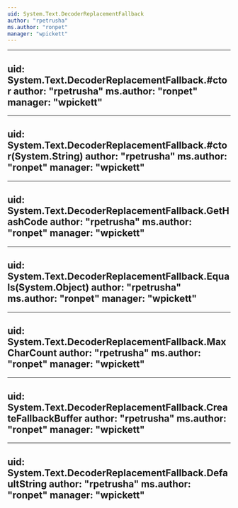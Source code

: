 ```yaml
---
uid: System.Text.DecoderReplacementFallback
author: "rpetrusha"
ms.author: "ronpet"
manager: "wpickett"
---
```


---
uid: System.Text.DecoderReplacementFallback.#ctor
author: "rpetrusha"
ms.author: "ronpet"
manager: "wpickett"
---

---
uid: System.Text.DecoderReplacementFallback.#ctor(System.String)
author: "rpetrusha"
ms.author: "ronpet"
manager: "wpickett"
---

---
uid: System.Text.DecoderReplacementFallback.GetHashCode
author: "rpetrusha"
ms.author: "ronpet"
manager: "wpickett"
---

---
uid: System.Text.DecoderReplacementFallback.Equals(System.Object)
author: "rpetrusha"
ms.author: "ronpet"
manager: "wpickett"
---

---
uid: System.Text.DecoderReplacementFallback.MaxCharCount
author: "rpetrusha"
ms.author: "ronpet"
manager: "wpickett"
---

---
uid: System.Text.DecoderReplacementFallback.CreateFallbackBuffer
author: "rpetrusha"
ms.author: "ronpet"
manager: "wpickett"
---

---
uid: System.Text.DecoderReplacementFallback.DefaultString
author: "rpetrusha"
ms.author: "ronpet"
manager: "wpickett"
---
